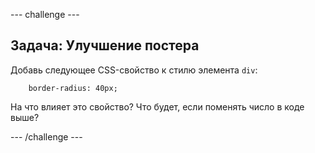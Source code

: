 --- challenge ---

## Задача: Улучшение постера

Добавь следующее CSS-свойство к стилю элемента `div`:
```
    border-radius: 40px;
```    

На что влияет это свойство? Что будет, если поменять число в коде выше?

--- /challenge ---